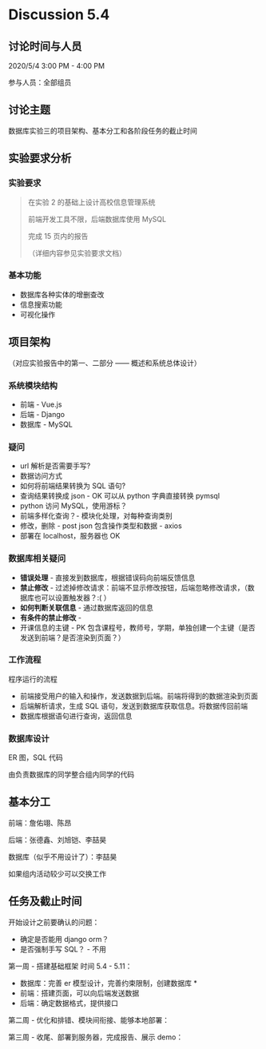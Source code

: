# Discussion 5.4

## 讨论时间与人员

2020/5/4 3:00 PM - 4:00 PM

参与人员：全部组员

## 讨论主题

数据库实验三的项目架构、基本分工和各阶段任务的截止时间

## 实验要求分析

### 实验要求

>   在实验 2 的基础上设计高校信息管理系统
>
>   前端开发工具不限，后端数据库使用 MySQL
>
>   完成 15 页内的报告
>
>   （详细内容参见实验要求文档）



### 基本功能

+   数据库各种实体的增删查改
+   信息搜索功能
+   可视化操作



## 项目架构

（对应实验报告中的第一、二部分 —— 概述和系统总体设计）

### 系统模块结构

+   前端 - Vue.js
+   后端 - Django
+   数据库 - MySQL

### 疑问

+   url 解析是否需要手写?
+   数据访问方式
+   如何将前端结果转换为 SQL 语句?
+   查询结果转换成 json - OK 可以从 python 字典直接转换 pymsql
+   python 访问 MySQL，使用游标？
+   前端多样化查询？- 模块化处理，对每种查询类别
+   修改，删除 - post json 包含操作类型和数据 - axios
+   部署在 localhost，服务器也 OK

### 数据库相关疑问

+   **错误处理** - 直接发到数据库，根据错误码向前端反馈信息
+   **禁止修改** - 过滤掉修改请求：前端不显示修改按钮，后端忽略修改请求，（数据库也可以设置触发器？:( ）
+   **如何判断关联信息** - 通过数据库返回的信息
+   **有条件的禁止修改** - 
+   开课信息的主键 - PK 包含课程号，教师号，学期，单独创建一个主键（是否发送到前端？是否渲染到页面？）

### 工作流程

程序运行的流程

+   前端接受用户的输入和操作，发送数据到后端。前端将得到的数据渲染到页面
+   后端解析请求，生成 SQL 语句，发送到数据库获取信息。将数据传回前端
+   数据库根据语句进行查询，返回信息

### 数据库设计

ER 图，SQL 代码

由负责数据库的同学整合组内同学的代码



## 基本分工

前端：詹佑翊、陈昂

后端：张德鑫、刘旭铠、李喆昊

数据库（似乎不用设计了）：李喆昊

如果组内活动较少可以交换工作

## 任务及截止时间

开始设计之前要确认的问题：

+   确定是否能用 django orm？
+   是否强制手写 SQL？ - 不用



第一周 - 搭建基础框架 时间 5.4 - 5.11：

+   数据库：完善 er 模型设计，完善约束限制，创建数据库 *
+   前端：搭建页面，可以向后端发送数据
+   后端：确定数据格式，提供接口

第二周 - 优化和排错、模块间衔接、能够本地部署：

第三周 - 收尾、部署到服务器，完成报告、展示 demo：

